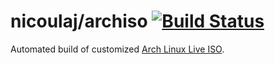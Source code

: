 nicoulaj/archiso [![Build Status](https://travis-ci.org/nicoulaj/archiso.svg?branch=master)](https://travis-ci.org/nicoulaj/archiso)
================

Automated build of customized [Arch Linux Live ISO](https://wiki.archlinux.org/index.php/Archiso).
